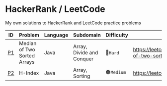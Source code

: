 # HackerRank / LeetCode
My own solutions to HackerRank and LeetCode practice problems

| ID                          | Problem                     | Language | Subdomain                       | Difficulty            | Link                                 |
|-----------------------------|-----------------------------|----------|---------------------------------|-----------------------|--------------------------------------|
| [P1](problems/java/p1.java) | Median of Two Sorted Arrays | Java     | Array, Divide and Conquer | 🔴<code>Hard</code>   | https://leetcode.com/problems/median-of-two-sorted-arrays |
| [P2](problems/java/p2.java) | H-Index                     | Java     | Array, Sorting            | 🟠<code>Medium</code> | https://leetcode.com/problems/h-index|
